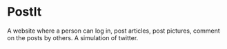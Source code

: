 # PostIt

A website where a person can log in, post articles, post pictures, comment on the posts by others. A simulation of twitter. 
